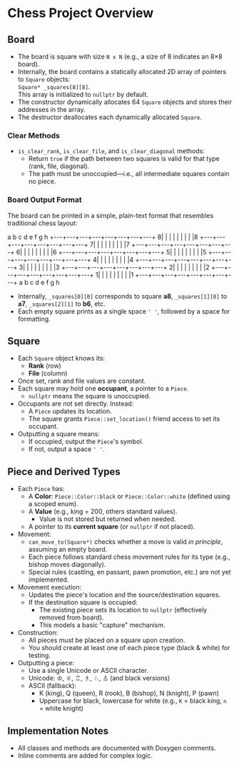 # Chess Project Overview

## Board

- The board is square with size `N x N` (e.g., a size of 8 indicates an 8×8 board).
- Internally, the board contains a statically allocated 2D array of pointers to `Square` objects:  
  `Square* _squares[8][8]`.  
  This array is initialized to `nullptr` by default.
- The constructor dynamically allocates 64 `Square` objects and stores their addresses in the array.
- The destructor deallocates each dynamically allocated `Square`.

### Clear Methods

- `is_clear_rank`, `is_clear_file`, and `is_clear_diagonal` methods:
  - Return `true` if the path between two squares is valid for that type (rank, file, diagonal).
  - The path must be unoccupied—i.e., all intermediate squares contain no piece.

### Board Output Format

The board can be printed in a simple, plain-text format that resembles traditional chess layout:

 a b c d e f g h
+---+---+---+---+---+---+---+---+
8| | | | | | | | |8
+---+---+---+---+---+---+---+---+
7| | | | | | | | |7
+---+---+---+---+---+---+---+---+
6| | | | | | | | |6
+---+---+---+---+---+---+---+---+
5| | | | | | | | |5
+---+---+---+---+---+---+---+---+
4| | | | | | | | |4
+---+---+---+---+---+---+---+---+
3| | | | | | | | |3
+---+---+---+---+---+---+---+---+
2| | | | | | | | |2
+---+---+---+---+---+---+---+---+
1| | | | | | | | |1
+---+---+---+---+---+---+---+---+
a b c d e f g h

   
- Internally, `_squares[0][0]` corresponds to square **a8**, `_squares[1][0]` to **a7**, `_squares[2][1]` to **b6**, etc.
- Each empty square prints as a single space `' '`, followed by a space for formatting.

## Square

- Each `Square` object knows its:
  - **Rank** (row)
  - **File** (column)
- Once set, rank and file values are constant.
- Each square may hold one **occupant**, a pointer to a `Piece`.
  - `nullptr` means the square is unoccupied.
- Occupants are not set directly. Instead:
  - A `Piece` updates its location.
  - The square grants `Piece::set_location()` friend access to set its occupant.
- Outputting a square means:
  - If occupied, output the `Piece`'s symbol.
  - If not, output a space `' '`.

## Piece and Derived Types

- Each `Piece` has:
  - A **Color**: `Piece::Color::black` or `Piece::Color::white` (defined using a scoped enum).
  - A **Value** (e.g., king = 200, others standard values).
    - Value is not stored but returned when needed.
  - A pointer to its **current square** (or `nullptr` if not placed).
- Movement:
  - `can_move_to(Square*)` checks whether a move is valid *in principle*, assuming an empty board.
  - Each piece follows standard chess movement rules for its type (e.g., bishop moves diagonally).
  - Special rules (castling, en passant, pawn promotion, etc.) are not yet implemented.
- Movement execution:
  - Updates the piece's location and the source/destination squares.
  - If the destination square is occupied:
    - The existing piece sets its location to `nullptr` (effectively removed from board).
    - This models a basic "capture" mechanism.
- Construction:
  - All pieces must be placed on a square upon creation.
  - You should create at least one of each piece type (black & white) for testing.
- Outputting a piece:
  - Use a single Unicode or ASCII character.
  - Unicode: ♔, ♕, ♖, ♗, ♘, ♙ (and black versions)
  - ASCII (fallback):
    - K (king), Q (queen), R (rook), B (bishop), N (knight), P (pawn)
    - Uppercase for black, lowercase for white (e.g., `K` = black king, `n` = white knight)

## Implementation Notes

- All classes and methods are documented with Doxygen comments.
- Inline comments are added for complex logic.


  
